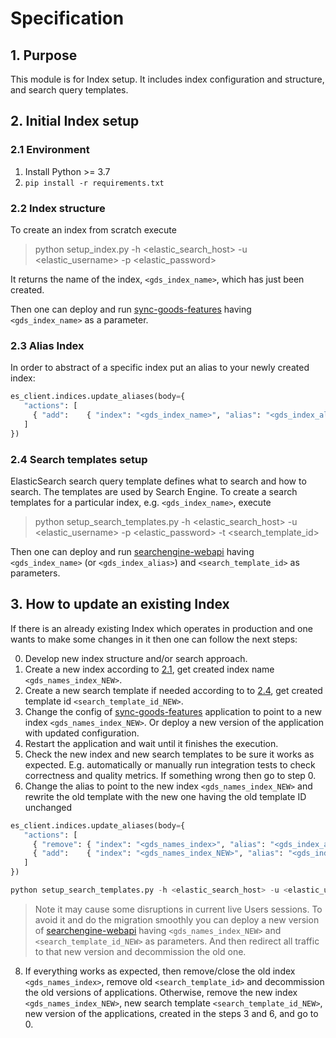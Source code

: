 # Specification

## 1. Purpose
This module is for Index setup. It includes index configuration and structure, and search query templates.

## 2. Initial Index setup
### 2.1 Environment

1. Install Python >= 3.7
2. `pip install -r requirements.txt`

### 2.2 Index structure
To create an index from scratch execute  
> python setup_index.py -h <elastic_search_host> -u <elastic_username> -p <elastic_password>

It returns the name of the index, `<gds_index_name>`, which has just been created.

Then one can deploy and run [sync-goods-features](sync-goods-features/README.md) having 
`<gds_index_name>` as a parameter.

### 2.3 Alias Index
In order to abstract of a specific index put an alias to your newly created index:

```python
es_client.indices.update_aliases(body={
   "actions": [
     { "add":    { "index": "<gds_index_name>", "alias": "<gds_index_alias>" }},
   ]
})
```

### 2.4 Search templates setup
ElasticSearch search query template defines what to search and how to search. The templates
are used by Search Engine.
To create a search templates for a particular index, e.g. `<gds_index_name>`, execute  
> python setup_search_templates.py -h <elastic_search_host> -u <elastic_username> -p <elastic_password> -t <search_template_id>

Then one can deploy and run [searchengine-webapi](searchengine-webapi/README.md) having 
`<gds_index_name>` (or `<gds_index_alias>`) and `<search_template_id>` as parameters.

## 3. How to update an existing Index

If there is an already existing Index which operates in production and one wants to make some 
changes in it then one can follow the next steps:

0. Develop new index structure and/or search approach.
1. Create a new index according to [2.1](#2.2-index-structure), get created index name `<gds_names_index_NEW>`.
2. Create a new search template if needed according to to [2.4](#2.4-search-templates-setup), get created template 
   id `<search_template_id_NEW>`.
3. Change the config of [sync-goods-features](sync-goods-features) application to point to a new index 
   `<gds_names_index_NEW>`. Or deploy a new version of the application with updated configuration.
4. Restart the application and wait until it finishes the execution.
5. Check the new index and new search templates to be sure it works as expected. E.g. automatically or manually 
   run integration tests to check correctness and quality metrics. If something wrong then go to step 0.
6. Change the alias to point to the new index `<gds_names_index_NEW>` and rewrite the old template with the new one 
   having the old template ID unchanged  

```python
es_client.indices.update_aliases(body={
   "actions": [
     { "remove": { "index": "<gds_names_index>", "alias": "<gds_index_alias>" }},
     { "add":    { "index": "<gds_names_index_NEW>", "alias": "<gds_index_alias>" }},
   ]
})

python setup_search_templates.py -h <elastic_search_host> -u <elastic_username> -p <elastic_password> -t <search_template_id>
```
> Note it may cause some disruptions in current live Users sessions. To avoid it and do the migration smoothly you can
> deploy a new version of [searchengine-webapi](searchengine-webapi) having `<gds_names_index_NEW>` and 
> `<search_template_id_NEW>` as parameters. And then redirect all traffic to that new version and decommission the old one.  

8. If everything works as expected, then remove/close the old index `<gds_names_index>`, remove old `<search_template_id>`
   and decommission the old versions of applications. Otherwise, remove the new index `<gds_names_index_NEW>`, 
   new search template `<search_template_id_NEW>`, new version of the applications, created in the steps 3 and 6,
   and go to 0.
